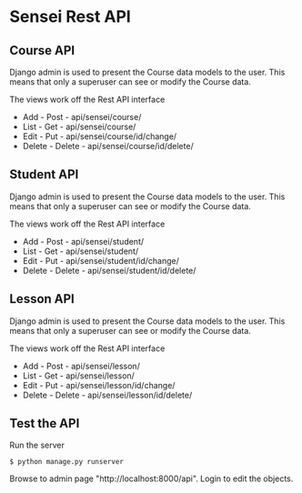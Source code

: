# Sensei Rest API 

## Course API

Django admin is used to present the Course data models to the user.  This means that only a
superuser can see or modify the Course data.

The views work off the Rest API interface

* Add    - Post     - api/sensei/course/
* List   - Get      - api/sensei/course/
* Edit   - Put      - api/sensei/course/id/change/
* Delete - Delete   - api/sensei/course/id/delete/


## Student API

Django admin is used to present the Course data models to the user.  This means that only a
superuser can see or modify the Course data.

The views work off the Rest API interface

* Add    - Post     - api/sensei/student/
* List   - Get      - api/sensei/student/
* Edit   - Put      - api/sensei/student/id/change/
* Delete - Delete   - api/sensei/student/id/delete/


## Lesson API

Django admin is used to present the Course data models to the user.  This means that only a
superuser can see or modify the Course data.

The views work off the Rest API interface

* Add    - Post     - api/sensei/lesson/
* List   - Get      - api/sensei/lesson/
* Edit   - Put      - api/sensei/lesson/id/change/
* Delete - Delete   - api/sensei/lesson/id/delete/


## Test the API

Run the server

```
$ python manage.py runserver
```

Browse to admin page "http://localhost:8000/api".  Login to edit the objects.

